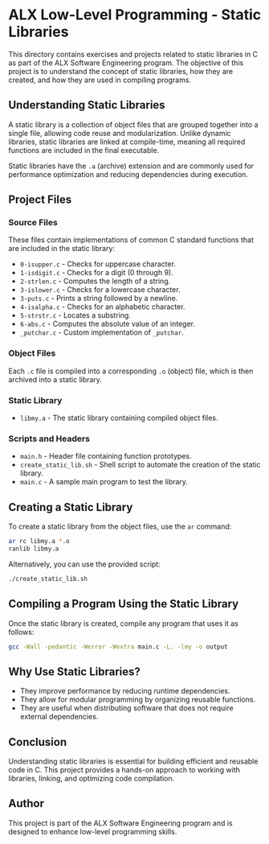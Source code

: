 # ALX Low-Level Programming - Static Libraries

This directory contains exercises and projects related to static libraries in C as part of the ALX Software Engineering program. The objective of this project is to understand the concept of static libraries, how they are created, and how they are used in compiling programs.

## Understanding Static Libraries

A static library is a collection of object files that are grouped together into a single file, allowing code reuse and modularization. Unlike dynamic libraries, static libraries are linked at compile-time, meaning all required functions are included in the final executable.

Static libraries have the `.a` (archive) extension and are commonly used for performance optimization and reducing dependencies during execution.

## Project Files

### Source Files
These files contain implementations of common C standard functions that are included in the static library:
- `0-isupper.c` - Checks for uppercase character.
- `1-isdigit.c` - Checks for a digit (0 through 9).
- `2-strlen.c` - Computes the length of a string.
- `3-islower.c` - Checks for a lowercase character.
- `3-puts.c` - Prints a string followed by a newline.
- `4-isalpha.c` - Checks for an alphabetic character.
- `5-strstr.c` - Locates a substring.
- `6-abs.c` - Computes the absolute value of an integer.
- `_putchar.c` - Custom implementation of `_putchar`.

### Object Files
Each `.c` file is compiled into a corresponding `.o` (object) file, which is then archived into a static library.

### Static Library
- `libmy.a` - The static library containing compiled object files.

### Scripts and Headers
- `main.h` - Header file containing function prototypes.
- `create_static_lib.sh` - Shell script to automate the creation of the static library.
- `main.c` - A sample main program to test the library.

## Creating a Static Library
To create a static library from the object files, use the `ar` command:

```sh
ar rc libmy.a *.o
ranlib libmy.a
```

Alternatively, you can use the provided script:

```sh
./create_static_lib.sh
```

## Compiling a Program Using the Static Library
Once the static library is created, compile any program that uses it as follows:

```sh
gcc -Wall -pedantic -Werror -Wextra main.c -L. -lmy -o output
```

## Why Use Static Libraries?
- They improve performance by reducing runtime dependencies.
- They allow for modular programming by organizing reusable functions.
- They are useful when distributing software that does not require external dependencies.

## Conclusion
Understanding static libraries is essential for building efficient and reusable code in C. This project provides a hands-on approach to working with libraries, linking, and optimizing code compilation.

## Author
This project is part of the ALX Software Engineering program and is designed to enhance low-level programming skills.
